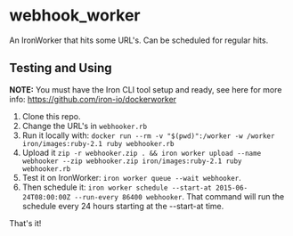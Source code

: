 # webhook_worker

An IronWorker that hits some URL's. Can be scheduled for regular hits. 

## Testing and Using

**NOTE:** You must have the Iron CLI tool setup and ready, see here for more info: 
https://github.com/iron-io/dockerworker

1. Clone this repo.
1. Change the URL's in `webhooker.rb`
1. Run it locally with: `docker run --rm -v "$(pwd)":/worker -w /worker iron/images:ruby-2.1 ruby webhooker.rb`
1. Upload it `zip -r webhooker.zip . && iron worker upload --name webhooker --zip webhooker.zip iron/images:ruby-2.1 ruby webhooker.rb`
1. Test it on IronWorker: `iron worker queue --wait webhooker`. 
1. Then schedule it: `iron worker schedule --start-at 2015-06-24T08:00:00Z --run-every 86400 webhooker`. That command will
run the schedule every 24 hours starting at the --start-at time. 

That's it!
